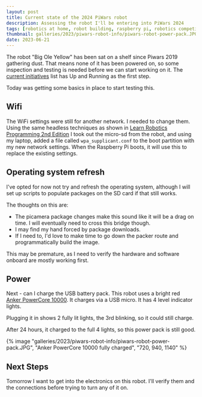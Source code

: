 ```yaml
---
layout: post
title: Current state of the 2024 PiWars robot
description: Assessing the robot I'll be entering into PiWars 2024
tags: [robotics at home, robot building, raspberry pi, robotics competitions, rover, piwars]
thumbnail: galleries/2023/piwars-robot-info/piwars-robot-power-pack.JPG
date: 2023-06-21
---
```

The robot "Big Ole Yellow" has been sat on a shelf since Piwars 2019 gathering dust. That means none of it has been powered on, so some inspection and testing is needed before we can start working on it. The [current initiatives](/2023/06/14/piwars-robot-character-card.html#initiatives) list has Up and Running as the first step.

Today was getting some basics in place to start testing this.

## Wifi

The WiFi settings were still for another network. I needed to change them. Using the same headless techniques as shown in [Learn Robotics Programming 2nd Edition](http://packt.live/2XccaKe) I took out the micro-sd from the robot, and using my laptop, added a file called `wpa_supplicant.conf` to the boot partition with my new network settings. When the Raspberry Pi boots, it will use this to replace the existing settings.

## Operating system refresh

I've opted for now not try and refresh the operating system, although I will set up scripts to populate packages on the SD card if that still works.

The thoughts on this are:

- The picamera package changes make this sound like it will be a drag on time. I will eventually need to cross this bridge though.
- I may find my hand forced by package downloads.
- If I need to, I'd love to make time to go down the packer route and programmatically build the image.

This may be premature, as I need to verify the hardware and software onboard are mostly working first.

## Power

Next - can I charge the USB battery pack. This robot uses a bright red [Anker PowerCore 10000](https://www.amazon.co.uk/Anker-PowerCore-Ultra-Compact-Fast-Charging-Technology/dp/B019GJLER8?crid=31PKOUTOSN0LQ&keywords=Anker+Powercore+10000&qid=1687525429&sprefix=anker+powercore+10000%2Caps%2C112&sr=8-3&linkCode=ll1&tag=orionrobots-21&linkId=fb48706399efb5a7bbcfaed13202ad62&language=en_GB&ref_=as_li_ss_tl). It charges via a USB micro. It has 4 level indicator lights.

Plugging it in shows 2 fully lit lights, the 3rd blinking, so it could still charge.

After 24 hours, it charged to the full 4 lights, so this power pack is still good.

{% image "galleries/2023/piwars-robot-info/piwars-robot-power-pack.JPG", "Anker PowerCore 10000 fully charged", "720, 940, 1140" %}

## Next Steps

Tomorrow I want to get into the electronics on this robot. I'll verify them and the connections before trying to turn any of it on.
